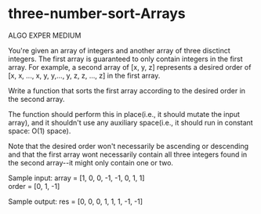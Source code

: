 # three-number-sort-Arrays

ALGO EXPER MEDIUM

You're given an array of integers and another 
array of three disctinct integers. The first array
is guaranteed to only contain integers in the first
array. For example, a second array of [x, y, z] 
represents a desired order of 
[x, x, ..., x, y, y,..., y, z, z, ..., z] in the 
first array. 

Write a function that sorts the first array 
according to the desired order in the second array.

The function should perform this in place(i.e., 
it should mutate the input array), and it shouldn't
use any auxiliary space(i.e., it should run in 
constant space: O(1) space).

Note that the desired order won't necessarily be
ascending or descending and that the first array wont
necessarily contain all three integers found in
the second array--it might only contain one or two.

Sample input: array = [1, 0, 0, -1, -1, 0, 1, 1]<br>
             order = [0, 1, -1]<br>

Sample output: res = [0, 0, 0, 1, 1, 1, -1, -1]<br>
